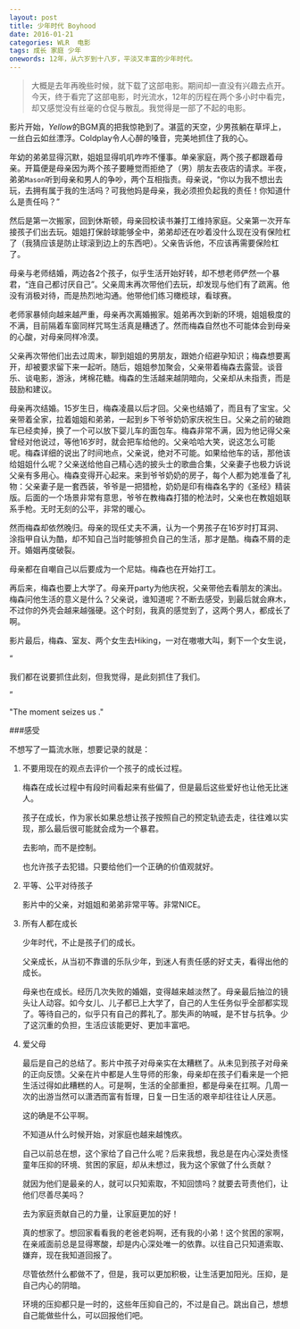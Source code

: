 ```yaml
---
layout: post
title: 少年时代 Boyhood
date: 2016-01-21
categories: WLR  电影
tags: 成长 家庭 少年
onewords: 12年，从六岁到十八岁，平淡又丰富的少年时代。
---
```

> 大概是去年再晚些时候，就下载了这部电影。期间却一直没有兴趣去点开。今天，终于看完了这部电影，时光流水，12年的历程在两个多小时中看完，却又感觉没有丝毫的仓促与散乱。我觉得是一部了不起的电影。

影片开始，*Yellow*的BGM真的把我惊艳到了。湛蓝的天空，少男孩躺在草坪上，一丝白云如丝漂浮。Coldplay令人心醉的嗓音，完美地抓住了我的心。

年幼的弟弟显得沉默，姐姐显得叽叽咋咋不懂事。单亲家庭，两个孩子都跟着母亲。开篇便是母亲因为两个孩子要睡觉而拒绝了（男）朋友去夜店的请求。半夜，弟弟`Mason`听到母亲和男人的争吵，两个互相指责。母亲说，“你以为我不想出去玩，去拥有属于我的生活吗？可我他妈是母亲，我必须担负起我的责任！你知道什么是责任吗？”

然后是第一次搬家，回到休斯顿，母亲回校读书兼打工维持家庭。父亲第一次开车接孩子们出去玩。姐姐打保龄球能够全中，弟弟却还在吵着没什么现在没有保险杠了（我猜应该是防止球滚到边上的东西吧）。父亲告诉他，不应该再需要保险杠了。

母亲与老师结婚，两边各2个孩子，似乎生活开始好转，却不想老师俨然一个暴君，“连自己都讨厌自己”。父亲周末再次带他们去玩，却发现与他们有了疏离。他没有消极对待，而是热烈地沟通。他带他们练习橄榄球，看球赛。

老师家暴倾向越来越严重，母亲再次离婚搬家。姐弟再次到新的环境，姐姐极度的不满，目前隔着车窗同样咒骂生活真是糟透了。然而梅森自然也不可能体会到母亲的心酸，对母亲同样冷漠。

父亲再次带他们出去过周末，聊到姐姐的男朋友，跟她介绍避孕知识；梅森想要离开，却被要求留下来一起听。随后，姐姐参加聚会，父亲带着梅森去露营。谈音乐、谈电影，游泳，烤棉花糖。梅森的生活越来越阴暗向，父亲却从未指责，而是鼓励和建议。

母亲再次结婚。15岁生日，梅森凌晨以后才回。父亲也结婚了，而且有了宝宝。父亲带着全家，拉着姐姐和弟弟，一起到乡下爷爷奶奶家庆祝生日。父亲之前的破跑车已经卖掉，换了一个可以放下婴儿车的面包车。梅森非常不满，因为他记得父亲曾经对他说过，等他16岁时，就会把车给他的。父亲哈哈大笑，说这怎么可能呢。梅森详细的说出了时间地点，父亲说，绝对不可能。如果给他车的话，那他该给姐姐什么呢？父亲送给他自己精心选的披头士的歌曲合集，父亲妻子也极力诉说父亲有多用心。梅森变得开心起来。来到爷爷奶奶的房子，每个人都为她准备了礼物：父亲妻子是一套西装，爷爷是一把猎枪，奶奶是印有梅森名字的《圣经》精装版。后面的一个场景非常有意思，爷爷在教梅森打猎的枪法时，父亲也在教姐姐联系手枪。无时无刻的公平，非常的暖心。

然而梅森却依然晚归。母亲的现任丈夫不满，认为一个男孩子在16岁时打耳洞、涂指甲自认为酷，却不知自己当时能够担负自己的生活，那才是酷。梅森不屑的走开。婚姻再度破裂。

母亲都在自嘲自己以后要成为一个尼姑。梅森也在开始打工。

再后来，梅森也要上大学了。母亲开party为他庆祝，父亲带他去看朋友的演出。梅森问他生活的意义是什么？父亲说，谁知道呢？不断去感受，到最后就会麻木，不过你的外壳会越来越强硬。这个时刻，我真的感觉到了，这两个男人，都成长了啊。

影片最后，梅森、室友、两个女生去Hiking，一对在嗷嗷大叫，剩下一个女生说，

“

我们都在说要抓住此刻，但我觉得，是此刻抓住了我们。

”

"The moment seizes us ."

###感受

不想写了一篇流水账，想要记录的就是：

1. 不要用现在的观点去评价一个孩子的成长过程。

    梅森在成长过程中有段时间看起来有些偏了，但是最后这些爱好也让他无比迷人。

    孩子在成长，作为家长如果总想让孩子按照自己的预定轨迹去走，往往难以实现，那么最后很可能就会成为一个暴君。

    去影响，而不是控制。
    
    也允许孩子去犯错。只要给他们一个正确的价值观就好。

2. 平等、公平对待孩子

    影片中的父亲，对姐姐和弟弟非常平等。非常NICE。

3. 所有人都在成长

    少年时代，不止是孩子们的成长。

    父亲成长，从当初不靠谱的乐队少年，到迷人有责任感的好丈夫，看得出他的成长。

    母亲也在成长。经历几次失败的婚姻，变得越来越淡然了。母亲最后抽泣的镜头让人动容。如今女儿、儿子都已上大学了，自己的人生任务似乎全部都实现了。等待自己的，似乎只有自己的葬礼了。那失声的呐喊，是不甘与抗争。少了这沉重的负担，生活应该能更好、更加丰富吧。

4. 爱父母

    最后是自己的总结了。影片中孩子对母亲实在太糟糕了。从未见到孩子对母亲的正向反馈。父亲在片中都是人生导师的形象，母亲却在孩子们看来是一个把生活过得如此糟糕的人。可是啊，生活的全部重担，都是母亲在扛啊。几周一次的出游当然可以潇洒而富有哲理，日复一日生活的艰辛却往往让人厌恶。

    这的确是不公平啊。

    不知道从什么时候开始，对家庭也越来越愧疚。

    自己以前总在想，这个家给了自己什么呢？后来我想，我总是在内心深处责怪童年压抑的环境、贫困的家庭，却从未想过，我为这个家做了什么贡献？

    就因为他们是最亲的人，就可以只知索取，不知回馈吗？就要去苛责他们，让他们尽善尽美吗？

    去为家庭贡献自己的力量，让家庭更加的好！

    真的想家了。想回家看看我的老爸老妈啊，还有我的小弟！这个贫困的家啊，在亲戚面前总是显得寒酸，却是内心深处唯一的依靠。以往自己只知道索取、嫌弃，现在我知道回报了。

    尽管依然什么都做不了，但是，我可以更加积极，让生活更加阳光。压抑，是自己内心的阴暗。

    环境的压抑都只是一时的，这些年压抑自己的，不过是自己。跳出自己，想想自己能做些什么，可以回报他们吧。
